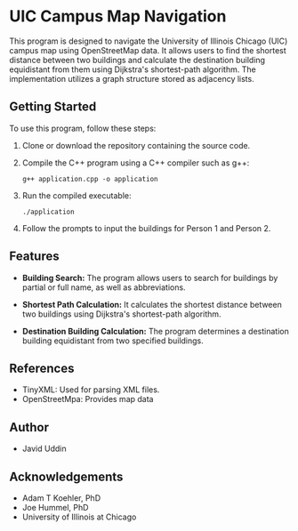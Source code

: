 # UIC Campus Map Navigation

This program is designed to navigate the University of Illinois Chicago (UIC) campus map using OpenStreetMap data. It allows users to find the shortest distance between two buildings and calculate the destination building equidistant from them using Dijkstra's shortest-path algorithm. The implementation utilizes a graph structure stored as adjacency lists.

## Getting Started

To use this program, follow these steps:

1. Clone or download the repository containing the source code.

2. Compile the C++ program using a C++ compiler such as g++:

    ```
    g++ application.cpp -o application
    ```

3. Run the compiled executable:

    ```
    ./application
    ```

4. Follow the prompts to input the buildings for Person 1 and Person 2.

## Features

- **Building Search:** The program allows users to search for buildings by partial or full name, as well as abbreviations.

- **Shortest Path Calculation:** It calculates the shortest distance between two buildings using Dijkstra's shortest-path algorithm.

- **Destination Building Calculation:** The program determines a destination building equidistant from two specified buildings.

## References

- TinyXML: Used for parsing XML files.
- OpenStreetMpa: Provides map data 

## Author

- Javid Uddin

## Acknowledgements

- Adam T Koehler, PhD
- Joe Hummel, PhD
- University of Illinois at Chicago

